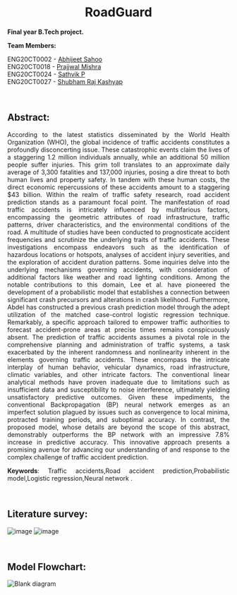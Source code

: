 <h1 align='center'>RoadGuard</h1>

**Final year B.Tech project.** 
<div align='left'>
  
**Team Members:**  <br>

ENG20CT0002 - <a href="https://github.com/phoenixAbhi2002">Abhijeet Sahoo</a>   <br>
ENG20CT0018 - <a href="https://github.com/prajjwal7834">Prajjwal Mishra</a>  <br>
ENG20CT0024 - <a href="https://github.com/satvik84">Sathvik P</a>  <br>
ENG20CT0027 - <a href="https://github.com/Shubhamrajkashyap09">Shubham Raj Kashyap</a>  <br>
</div>

<div align='justify'>

  <br><h2>**Abstract:**</h2>

According to the latest statistics disseminated by the World Health Organization (WHO),
the global incidence of traffic accidents constitutes a profoundly disconcerting issue.
These catastrophic events claim the lives of a staggering 1.2 million individuals annually,
while an additional 50 million people suffer injuries. This grim toll translates to an
approximate daily average of 3,300 fatalities and 137,000 injuries, posing a dire threat to
both human lives and property safety. In tandem with these human costs, the direct
economic repercussions of these accidents amount to a staggering $43 billion.
Within the realm of traffic safety research, road accident prediction stands as a paramount
focal point. The manifestation of road traffic accidents is intricately influenced by
multifarious factors, encompassing the geometric attributes of road infrastructure, traffic
patterns, driver characteristics, and the environmental conditions of the road. A
multitude of studies have been conducted to prognosticate accident frequencies and
scrutinize the underlying traits of traffic accidents. These investigations encompass
endeavors such as the identification of hazardous locations or hotspots, analyses of
accident injury severities, and the exploration of accident duration patterns. Some
inquiries delve into the underlying mechanisms governing accidents, with consideration
of additional factors like weather and road lighting conditions.
Among the notable contributions to this domain, Lee et al. have pioneered the
development of a probabilistic model that establishes a connection between significant
crash precursors and alterations in crash likelihood. Furthermore, Abdel has constructed
a previous crash prediction model through the adept utilization of the matched case-control logistic regression technique. Remarkably, a specific approach tailored to
empower traffic authorities to forecast accident-prone areas at precise times remains
conspicuously absent.
The prediction of traffic accidents assumes a pivotal role in the comprehensive planning
and administration of traffic systems, a task exacerbated by the inherent randomness and
nonlinearity inherent in the elements governing traffic accidents. These encompass the
intricate interplay of human behavior, vehicular dynamics, road infrastructure, climatic
variables, and other intricate factors. The conventional linear analytical methods have
proven inadequate due to limitations such as insufficient data and susceptibility to noise
interference, ultimately yielding unsatisfactory predictive outcomes.
Given these impediments, the conventional Backpropagation (BP) neural network
emerges as an imperfect solution plagued by issues such as convergence to local minima,
protracted training periods, and suboptimal accuracy. In contrast, the proposed model,
whose details are beyond the scope of this abstract, demonstrably outperforms the BP
network with an impressive 7.8% increase in predictive accuracy. This innovative
approach presents a promising avenue for advancing our understanding of and response
to the complex challenge of traffic accident prediction.

**Keywords**: Traffic accidents,Road accident prediction,Probabilistic model,Logistic
regression,Neural network .

<br><h2>**Literature survey:**</h2>
![image](https://github.com/phoenixAbhi2002/RoadGuard/assets/101796438/4ca78f60-3e25-40cb-adac-3c9ea71f514b)
![image](https://github.com/phoenixAbhi2002/RoadGuard/assets/101796438/75e3370b-a64b-499f-a09b-a10487a9fe53)
</div>

<br><h2>**Model Flowchart:**</h2>

![Blank diagram](https://github.com/phoenixAbhi2002/RoadGuard/assets/80543543/a8c6845b-db45-414a-b1e5-0f662e08cb3e)

